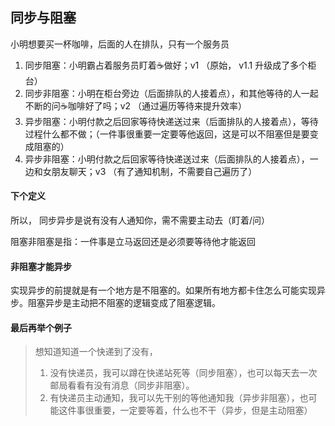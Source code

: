 ## 同步与阻塞

小明想要买一杯咖啡，后面的人在排队，只有一个服务员



1. 同步阻塞：小明霸占着服务员盯着☕️做好；v1 （原始， v1.1 升级成了多个柜台）
2. 同步非阻塞：小明在柜台旁边（后面排队的人接着点），和其他等待的人一起不断的问☕️咖啡好了吗；v2 （通过遍历等待来提升效率）
3. 异步阻塞：小明付款之后回家等待快递送过来（后面排队的人接着点），等待过程什么都不做；（一件事很重要一定要等他返回，这是可以不阻塞但是要变成阻塞的）
4. 异步非阻塞：小明付款之后回家等待快递送过来（后面排队的人接着点），一边和女朋友聊天；v3 （有了通知机制，不需要自己遍历了）



#### 下个定义

所以， 同步异步是说有没有人通知你，需不需要主动去（盯着/问）

阻塞非阻塞是指：一件事是立马返回还是必须要等待他才能返回



#### 非阻塞才能异步

实现异步的前提就是有一个地方是不阻塞的。如果所有地方都卡住怎么可能实现异步。阻塞异步是主动把不阻塞的逻辑变成了阻塞逻辑。



#### 最后再举个例子

> 想知道知道一个快递到了没有，
>
> 1. 没有快递员，我可以蹲在快递站死等（同步阻塞），也可以每天去一次邮局看看有没有消息（同步非阻塞）。
> 2. 有快递员主动通知，我可以先干别的等他通知我（异步非阻塞），也可能这件事很重要，一定要等着，什么也不干（异步，但是主动阻塞）



